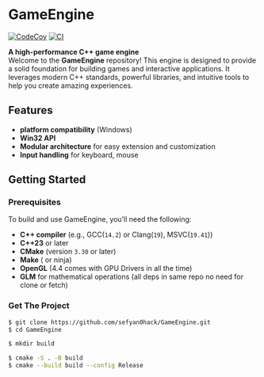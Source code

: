 # GameEngine

[![CodeCov](https://codecov.io/github/sefyan0hack/GameEngine/graph/badge.svg?token=FXDLJT6XHA)](https://codecov.io/github/sefyan0hack/GameEngine) [![CI](https://github.com/sefyan0hack/GameEngine/actions/workflows/CI.yml/badge.svg)](https://github.com/sefyan0hack/GameEngine/actions/workflows/CI.yml)

**A high-performance C++ game engine**  
Welcome to the **GameEngine** repository! This engine is designed to provide a solid foundation for building games and interactive applications. It leverages modern C++ standards, powerful libraries, and intuitive tools to help you create amazing experiences.

## Features

- **platform compatibility** (Windows)
- **Win32 API**
- **Modular architecture** for easy extension and customization
- **Input handling** for keyboard, mouse
  
## Getting Started

### Prerequisites

To build and use GameEngine, you’ll need the following:

- **C++ compiler** (e.g., GCC(`14.2`) or Clang(`19`), MSVC(`19.41`))
- **C++23** or later
- **CMake** (version `3.30` or later)
- **Make** ( or ninja)
- **OpenGL** (4.4 comes with GPU Drivers in all the time)
- **GLM** for mathematical operations (all deps in same repo no need for clone or fetch)

### Get The Project 

```bash
$ git clone https://github.com/sefyan0hack/GameEngine.git
$ cd GameEngine

$ mkdir build

$ cmake -S . -B build
$ cmake --build build --config Release
```